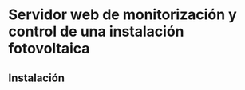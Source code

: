 Servidor web de monitorización y control de una instalación fotovoltaica
=============

Instalación
-------------
